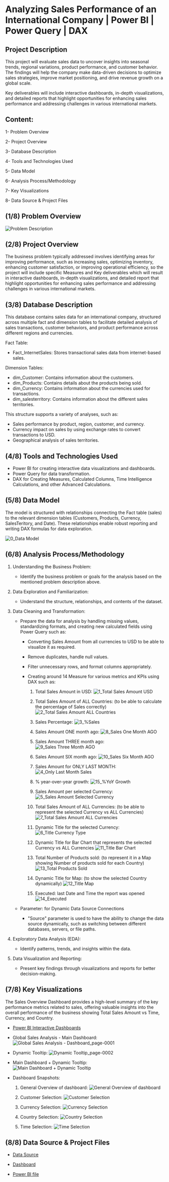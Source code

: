 # Analyzing Sales Performance of an International Company | Power BI | Power Query | DAX

## Project Description

This project will evaluate sales data to uncover insights into seasonal trends, regional variations, product performance, and customer behavior. The findings will help the company make data-driven decisions to optimize sales strategies, improve market positioning, and drive revenue growth on a global scale.

Key deliverables will include interactive dashboards, in-depth visualizations, and detailed reports that highlight opportunities for enhancing sales performance and addressing challenges in various international markets.

## Content:

1- Problem Overview

2- Project Overview

3- Database Description

4- Tools and Technologies Used

5- Data Model

6- Analysis Process/Methodology

7- Key Visualizations

8- Data Source & Project Files





## (1/8) Problem Overview

![Problem Description](https://github.com/user-attachments/assets/220707b5-eb44-48e8-82fd-250bcdc19c47)


## (2/8) Project Overview

The business problem typically addressed involves identifying areas for improving performance, such as increasing sales, optimizing inventory, enhancing customer satisfaction, or improving operational efficiency, so the project will include specific Measures and Key deliverables which will result in interactive dashboards, in-depth visualizations, and detailed report that highlight opportunities for enhancing sales performance and addressing challenges in various international markets.

## (3/8) Database Description

This database contains sales data for an international company, structured across multiple fact and dimension tables to facilitate detailed analysis of sales transactions, customer behaviors, and product performance across different regions and currencies.

Fact Table: 
  - Fact_InternetSales: Stores transactional sales data from internet-based sales.

Dimension Tables:
  - dim_Customer: Contains information about the customers.
  - dim_Products: Contains details about the products being sold.
  - dim_Currency: Contains information about the currencies used for transactions.
  - dim_salesterritory: Contains information about the different sales territories.

This structure supports a variety of analyses, such as:

- Sales performance by product, region, customer, and currency.
- Currency impact on sales by using exchange rates to convert transactions to USD.
- Geographical analysis of sales territories.

## (4/8) Tools and Technologies Used

- Power BI for creating interactive data visualizations and dashboards.
- Power Query for data transformation.
- DAX for Creating Measures, Calculated Columns, Time Intelligence Calculations, and other Advanced Calculations.

## (5/8) Data Model

The model is structured with relationships connecting the Fact table (sales) to the relevant dimension tables (Customers, Products, Currency, SalesTeritory, and Date). These relationships enable robust reporting and writing DAX formulas for data exploration.

![0_Data Model](https://github.com/user-attachments/assets/96a10af7-b4f3-4cfd-bf5b-35a21c2a7e19)


## (6/8) Analysis Process/Methodology

1) Understanding the Business Problem: 
    - Identify the business problem or goals for the analysis based on the mentioned problem description above.
2) Data Exploration and Familiarization: 
    - Understand the structure, relationships, and contents of the dataset.
3) Data Cleaning and Transformation: 
    - Prepare the data for analysis by handling missing values, standardizing formats, and creating new calculated fields using Power Query such as:
      - Converting Sales Amount from all currencies to USD to be able to visualize it as required.
      - Remove duplicates, handle null values.
      - Filter unnecessary rows, and format columns appropriately.
      - Creating around 14 Measure for various metrics and KPIs using DAX such as:

        1) Total Sales Amount in USD:
![1_Total Sales Amount USD](https://github.com/user-attachments/assets/1a89897f-e199-4413-936c-79c20dbe090b)

        2) Total Sales Amount of ALL Countries: (to be able to calculate the percentage of Sales correctly)
![2_Total Sales Amount ALL Countries](https://github.com/user-attachments/assets/3c825dbd-57fd-406a-b3d4-b7a1224cc94e)

        3) Sales Percentage:
![3_%Sales](https://github.com/user-attachments/assets/dc614234-acc8-4619-b8e7-9876c881f09f)

        4) Sales Amount ONE month ago:
![8_Sales One Month AGO](https://github.com/user-attachments/assets/a51c099c-aac3-4449-99b4-3f3d8723fe36)

        5) Sales Amount THREE month ago:
![9_Sales Three Month AGO](https://github.com/user-attachments/assets/dc468ac7-f7e7-4c99-b874-c2bd5627a814)

        6) Sales Amount SIX month ago:
![10_Sales Six Month AGO](https://github.com/user-attachments/assets/2ae1ec45-a76a-4bbf-bb1b-3c8074949a27)

        7) Sales Amount for ONLY LAST MONTH: 
![4_Only Last Month Sales](https://github.com/user-attachments/assets/7e1dfad3-bb61-4e5f-8fff-cedd4f0d7489)

        8) % year-over-year growth:
![15_%YoY Growth](https://github.com/user-attachments/assets/8ea3500f-4bf1-438f-90ae-ea780bff2e0b)

        9) Sales Amount per selected Currency:
![5_Sales Amount Selected Currency](https://github.com/user-attachments/assets/509574a3-e136-4ccd-afb5-fe288564a91a)

        10) Total Sales Amount of ALL Currencies: (to be able to represent the selected Currency vs ALL Currencies)
![7_Total Sales Amount ALL Currencies](https://github.com/user-attachments/assets/935a0223-3e2b-4747-b6f9-237306c1eba6)

        11) Dynamic Title for the selected Currency:
![6_Title Currency Type](https://github.com/user-attachments/assets/9b471755-7882-4592-a2fc-04b6c6c22333)

        12) Dynamic Title for Bar Chart that represents the selected Currency vs ALL Currencies
![11_Title Bar Chart](https://github.com/user-attachments/assets/420c065f-8c88-4d80-9f78-9724e56fe732)

        13) Total Number of Products sold: (to represent it in a Map showing Number of products sold for each Country)
![13_Total Products Sold](https://github.com/user-attachments/assets/68cee1ed-1566-4aeb-96e5-fa7f1a684530)

        14) Dynamic Title for Map: (to show the selected Country dynamically) 
![12_Title Map](https://github.com/user-attachments/assets/5884a5d2-7dbb-4ca7-b123-6f5a1732e319)

        15) Executed: last Date and Time the report was opened
![14_Executed](https://github.com/user-attachments/assets/99277a65-c0fb-4360-a003-380c47c0af1c)


    - Parameter: for Dynamic Data Source Connections
      - "Source" parameter is used to have the ability to change the data source dynamically, such as switching between different databases, servers, or file paths.

4) Exploratory Data Analysis (EDA):
    -  Identify patterns, trends, and insights within the data.

5) Data Visualization and Reporting:
    - Present key findings through visualizations and reports for better decision-making.

## (7/8) Key Visualizations

The Sales Overview Dashboard provides a high-level summary of the key performance metrics related to sales, offering valuable insights into the overall performance of the business
showing Total Sales Amount vs Time, Currency, and Country.

- <a href="https://app.powerbi.com/groups/me/reports/1ed566a7-bf8d-4c0e-bf71-23f053f420b8/1d6ee74968bc72975bcb?experience=power-bi&bookmarkGuid=d6ed3a85c8886f5188f6">Power BI Interactive Dashboards </a>

- Global Sales Analysis - Main Dashboard:
![Global Sales Analysis - Dashboard_page-0001](https://github.com/user-attachments/assets/55a2f79f-808d-4a79-b64f-d54135e4467f)

- Dynamic Tooltip:
![Dynamic Tooltip_page-0002](https://github.com/user-attachments/assets/cd34fa90-0f7a-4a3d-a19f-6fe1f3bd504c)

- Main Dashboard + Dynamic Tooltip:
![Main Dashboard + Dynamic Tooltip](https://github.com/user-attachments/assets/6c420aa5-634d-4ae4-9072-c7dc0b0b4075)

- Dashboard Snapshots:
  
  1) General Overview of dashboard:
![General Overview of dashboard](https://github.com/user-attachments/assets/832b128c-5bad-4950-a4a6-969e191d20cd)

  2) Customer Selection:
![Customer Selection](https://github.com/user-attachments/assets/37e86d5b-e644-41e0-ab23-6255ba5ae346)

  3) Currency Selection:
![Currency Selection](https://github.com/user-attachments/assets/6802d148-72a2-49d4-9e31-b3bf719931b5)

  4) Country Selection:
![Country Selection](https://github.com/user-attachments/assets/34fce43d-0228-493c-92f1-71227e0e4128)

  5) Time Selection:
![Time Selection](https://github.com/user-attachments/assets/26a7168b-4f0c-493a-8293-f9eac47b7da5)



## (8/8) Data Source & Project Files

- <a href="https://github.com/AbdelrhmanSamir6633/Analyzing-Sales-Performance-of-an-International-Company/blob/main/Data%20Source.xlsx">Data Source</a>

- <a href="https://github.com/AbdelrhmanSamir6633/Analyzing-Sales-Performance-of-an-International-Company/blob/main/Dashboard.pdf">Dashboard</a>

- <a href="https://github.com/AbdelrhmanSamir6633/Analyzing-Sales-Performance-of-an-International-Company/blob/main/FINAL%20PROJECT.pbix">Power BI file</a>













